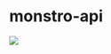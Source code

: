 # monstro-api

![](https://images.hive.blog/DQmXfW33cKHuJyA3bBSypLujcQDeqXRmba857h3tJWV3sF1/tumblr_ll6dzx0cjI1qfdig2o1_500_large.gif)

